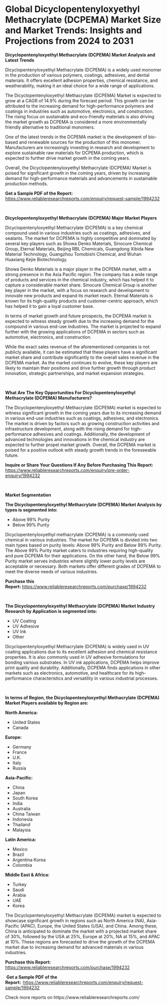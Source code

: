 <p><h1>Global Dicyclopentenyloxyethyl Methacrylate (DCPEMA) Market Size and Market Trends: Insights and Projections from 2024 to 2031</h1></p><p><strong>Dicyclopentenyloxyethyl Methacrylate (DCPEMA) Market Analysis and Latest Trends</strong></p>
<p><p>Dicyclopentenyloxyethyl Methacrylate (DCPEMA) is a widely used monomer in the production of various polymers, coatings, adhesives, and dental materials. It offers excellent adhesion properties, chemical resistance, and weatherability, making it an ideal choice for a wide range of applications.</p><p>The Dicyclopentenyloxyethyl Methacrylate (DCPEMA) Market is expected to grow at a CAGR of 14.9% during the forecast period. This growth can be attributed to the increasing demand for high-performance polymers and coatings in industries such as automotive, electronics, and construction. The rising focus on sustainable and eco-friendly materials is also driving the market growth as DCPEMA is considered a more environmentally friendly alternative to traditional monomers.</p><p>One of the latest trends in the DCPEMA market is the development of bio-based and renewable sources for the production of this monomer. Manufacturers are increasingly investing in research and development to explore sustainable raw materials for DCPEMA production, which is expected to further drive market growth in the coming years.</p><p>Overall, the Dicyclopentenyloxyethyl Methacrylate (DCPEMA) Market is poised for significant growth in the coming years, driven by increasing demand for high-performance materials and advancements in sustainable production methods.</p></p>
<p><strong>Get a Sample PDF of the Report:&nbsp;</strong> <a href="https://www.reliableresearchreports.com/enquiry/request-sample/1994232">https://www.reliableresearchreports.com/enquiry/request-sample/1994232</a></p>
<p>&nbsp;</p>
<p><strong>Dicyclopentenyloxyethyl Methacrylate (DCPEMA) Major Market Players</strong></p>
<p><p>Dicyclopentenyloxyethyl Methacrylate (DCPEMA) is a key chemical compound used in various industries such as coatings, adhesives, and sealants. The market for DCPEMA is highly competitive and dominated by several key players such as Showa Denko Materials, Sinocure Chemical Group, Eternal Materials, Beijing RBL Chemicals, Guangdong Xibida New Material Technology, Guangzhou Tomobishi Chemical, and Wuhan Huaxiang Kejie Biotechnology.</p><p>Showa Denko Materials is a major player in the DCPEMA market, with a strong presence in the Asia Pacific region. The company has a wide range of products and services in the chemical industry, which has helped it to capture a considerable market share. Sinocure Chemical Group is another key player in the market, with a focus on research and development to innovate new products and expand its market reach. Eternal Materials is known for its high-quality products and customer-centric approach, which has helped it to gain a loyal customer base.</p><p>In terms of market growth and future prospects, the DCPEMA market is expected to witness steady growth due to the increasing demand for the compound in various end-use industries. The market is projected to expand further with the growing applications of DCPEMA in sectors such as automotive, electronics, and construction.</p><p>While the exact sales revenue of the aforementioned companies is not publicly available, it can be estimated that these players have a significant market share and contribute significantly to the overall sales revenue in the DCPEMA market. As the market continues to evolve, these key players are likely to maintain their positions and drive further growth through product innovation, strategic partnerships, and market expansion strategies.</p></p>
<p>&nbsp;</p>
<p><strong>What Are The Key Opportunities For Dicyclopentenyloxyethyl Methacrylate (DCPEMA) Manufacturers?</strong></p>
<p><p>The Dicyclopentenyloxyethyl Methacrylate (DCPEMA) market is expected to witness significant growth in the coming years due to its increasing demand in various end-use industries such as coatings, adhesives, and electronics. The market is driven by factors such as growing construction activities and infrastructure development, along with the rising demand for high-performance adhesives and coatings. Additionally, the development of advanced technologies and innovations in the chemical industry are expected to further propel market growth. Overall, the DCPEMA market is poised for a positive outlook with steady growth trends in the foreseeable future.</p></p>
<p><strong>Inquire or Share Your Questions If Any Before Purchasing This Report:</strong> <a href="https://www.reliableresearchreports.com/enquiry/pre-order-enquiry/1994232">https://www.reliableresearchreports.com/enquiry/pre-order-enquiry/1994232</a></p>
<p>&nbsp;</p>
<p><strong>Market Segmentation</strong></p>
<p><strong>The Dicyclopentenyloxyethyl Methacrylate (DCPEMA) Market Analysis by types is segmented into:</strong></p>
<p><ul><li>Above 99% Purity</li><li>Below 99% Purity</li></ul></p>
<p><p>Dicyclopentenyloxyethyl methacrylate (DCPEMA) is a commonly used chemical in various industries. The market for DCPEMA is divided into two main types based on purity levels: Above 99% Purity and Below 99% Purity. The Above 99% Purity market caters to industries requiring high-quality and pure DCPEMA for their applications. On the other hand, the Below 99% Purity market serves industries where slightly lower purity levels are acceptable or necessary. Both markets offer different grades of DCPEMA to meet the diverse needs of various industries.</p></p>
<p><strong>Purchase this Report:&nbsp;</strong><a href="https://www.reliableresearchreports.com/purchase/1994232">https://www.reliableresearchreports.com/purchase/1994232</a></p>
<p>&nbsp;</p>
<p><strong>The Dicyclopentenyloxyethyl Methacrylate (DCPEMA) Market Industry Research by Application is segmented into:</strong></p>
<p><ul><li>UV Coating</li><li>UV Adhesive</li><li>UV Ink</li><li>Other</li></ul></p>
<p><p>Dicyclopentenyloxyethyl Methacrylate (DCPEMA) is widely used in UV coating applications due to its excellent adhesion and chemical resistance properties. It is also commonly used in UV adhesive formulations for bonding various substrates. In UV ink applications, DCPEMA helps improve print quality and durability. Additionally, DCPEMA finds applications in other markets such as electronics, automotive, and healthcare for its high-performance characteristics and versatility in various industrial processes.</p></p>
<p>&nbsp;</p>
<p><strong>In terms of Region, the Dicyclopentenyloxyethyl Methacrylate (DCPEMA) Market Players available by Region are:</strong></p>
<p>
    <p> <strong> North America: </strong>
        <ul>
            <li>United States</li>
            <li>Canada</li>
        </ul>
        </p> 
    <p> <strong> Europe: </strong>
        <ul>
            <li>Germany</li>
            <li>France</li>
            <li>U.K.</li>
            <li>Italy</li>
            <li>Russia</li>
        </ul>
        </p> 
    <p> <strong> Asia-Pacific: </strong>
        <ul>
            <li>China</li>
            <li>Japan</li>
            <li>South Korea</li>
            <li>India</li>
            <li>Australia</li>
            <li>China Taiwan</li>
            <li>Indonesia</li>
            <li>Thailand</li>
            <li>Malaysia</li>
        </ul>
        </p> 
    <p> <strong> Latin America: </strong>
        <ul>
            <li>Mexico</li>
            <li>Brazil</li>
            <li>Argentina Korea</li>
            <li>Colombia</li>
        </ul>
        </p> 
    <p> <strong> Middle East & Africa: </strong>
        <ul>
            <li>Turkey</li>
            <li>Saudi</li>
            <li>Arabia</li>
            <li>UAE</li>
            <li>Korea</li>
        </ul>
    </p>
    </p>
<p><p>The Dicyclopentenyloxyethyl Methacrylate (DCPEMA) market is expected to showcase significant growth in regions such as North America (NA), Asia-Pacific (APAC), Europe, the United States (USA), and China. Among these, China is anticipated to dominate the market with a projected market share of 30%, followed by the USA at 25%, Europe at 20%, NA at 15%, and APAC at 10%. These regions are forecasted to drive the growth of the DCPEMA market due to increasing demand for advanced materials in various industries.</p></p>
<p><strong>Purchase this Report: </strong><a href="https://www.reliableresearchreports.com/purchase/1994232">https://www.reliableresearchreports.com/purchase/1994232</a></p>
<p>&nbsp;<strong>Get a Sample PDF of the Report:&nbsp;&nbsp;</strong><a href="https://www.reliableresearchreports.com/enquiry/request-sample/1994232">https://www.reliableresearchreports.com/enquiry/request-sample/1994232</a></p>
<p><strong></strong></p>
<p>Check more reports on https://www.reliableresearchreports.com/</p>